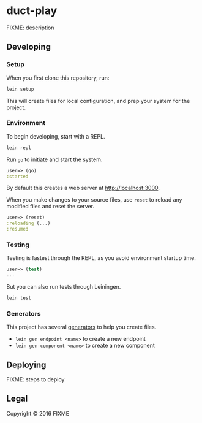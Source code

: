 # duct-play

FIXME: description

## Developing

### Setup

When you first clone this repository, run:

```sh
lein setup
```

This will create files for local configuration, and prep your system
for the project.

### Environment

To begin developing, start with a REPL.

```sh
lein repl
```

Run `go` to initiate and start the system.

```clojure
user=> (go)
:started
```

By default this creates a web server at <http://localhost:3000>.

When you make changes to your source files, use `reset` to reload any
modified files and reset the server.

```clojure
user=> (reset)
:reloading (...)
:resumed
```

### Testing

Testing is fastest through the REPL, as you avoid environment startup
time.

```clojure
user=> (test)
...
```

But you can also run tests through Leiningen.

```sh
lein test
```

### Generators

This project has several [generators][] to help you create files.

* `lein gen endpoint <name>` to create a new endpoint
* `lein gen component <name>` to create a new component

[generators]: https://github.com/weavejester/lein-generate

## Deploying

FIXME: steps to deploy

## Legal

Copyright © 2016 FIXME
